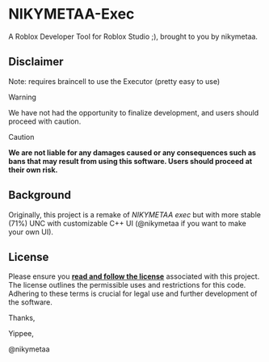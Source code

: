# NIKYMETAA-Exec

A Roblox Developer Tool for Roblox Studio ;), brought to you by nikymetaa.

## Disclaimer
Note: requires braincell to use the Executor (pretty easy to use)

> [!WARNING]  
> We have not had the opportunity to finalize development, and users should proceed with caution.

> [!CAUTION]
> **We are not liable for any damages caused or any consequences such as bans that may result from using this software. Users should proceed at their own risk.**

## Background
Originally, this project is a remake of *NIKYMETAA exec* but with more stable (71%) UNC with customizable C++ UI (@nikymetaa if you want to make your own UI).

## License
Please ensure you **[read and follow the license](/LICENSE.md)** associated with this project. The license outlines the permissible uses and restrictions for this code. Adhering to these terms is crucial for legal use and further development of the software.


Thanks,

Yippee,

@nikymetaa



